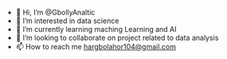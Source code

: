 - 👋 Hi, I’m @GbollyAnaltic
- 👀 I’m interested in data science
- 🌱 I’m currently learning maching Learning and AI
- 💞️ I’m looking to collaborate on project related to data analysis 
- 📫 How to reach me hargbolahor104@gmail.com

<!---
GbollyAnaltic/GbollyAnaltic is a ✨ special ✨ repository because its `README.md` (this file) appears on your GitHub profile.
You can click the Preview link to take a look at your changes.
--->

